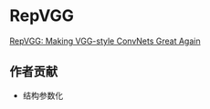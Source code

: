 # RepVGG
[RepVGG: Making VGG-style ConvNets Great Again](https://openaccess.thecvf.com/content/CVPR2021/papers/Ding_RepVGG_Making_VGG-Style_ConvNets_Great_Again_CVPR_2021_paper.pdf)
## 作者贡献
+ 结构参数化